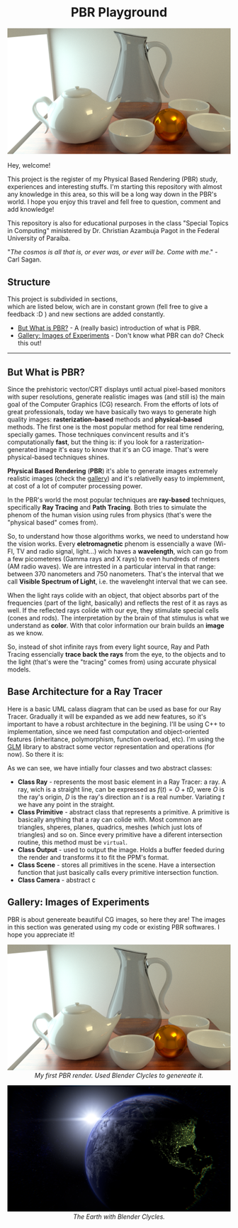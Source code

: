 <h1 align="center">PBR Playground</h1>

<img src="https://github.com/Gabrielnero000/PBR-Playground/blob/master/gallery/first.png?raw=true">

Hey, welcome! 

This project is the register of my Physical Based Rendering (PBR) study, experiences and interesting stuffs. I'm starting this repository with almost any knowledge in this area, so this will be a long way down in the PBR's world. I hope you enjoy this travel and fell free to question, comment and  add knowledge! 

This repository is also for educational purposes in the class "Special Topics in Computing" ministered by Dr. Christian Azambuja Pagot in the  Federal University of Paraíba.

"_The cosmos is all that is, or ever was, or ever will be. Come with me_." - Carl Sagan.

## Structure
This project is subdivided in sections,   
which are listed below, wich are in constant grown (fell free to give a feedback :D ) and new sections are added constantly.

* [But What is PBR?](https://github.com/Gabrielnero000/PBR-Playground#but-what-is-pbr) - A (really basic) introduction of what is PBR.
* [Gallery: Images of Experiments](https://github.com/Gabrielnero000/PBR-Playground#gallery-images-of-experiments) - Don't know what PBR can do? Check this out!

---

## But What is PBR?
Since the prehistoric vector/CRT displays until actual pixel-based monitors with super resolutions, generate realistic images was (and still is) the main goal of the Computer Graphics (CG) research. From the efforts of lots of great professionals, today we have basically two ways to generate high quality images: **rasterization-based** methods and **physical-based** methods. The first one is the most popular method for real time rendering, specially games. Those techniques convincent results and it's computationally **fast**, but the thing is: if you look for a rasterization-generated image it's easy to know that it's an CG image. That's were physical-based techniques shines.

**Physical Based Rendering** (**PBR**) it's able to generate images extremely realistic images (check the [gallery](https://github.com/Gabrielnero000/PBR-Playground#gallery-images-of-experiments)) and it's relativelly easy to implemment, at cost of a lot of computer processing power. 

In the PBR's world the most popular techniques are **ray-based** techniques, specifically **Ray Tracing** and **Path Tracing**. Both tries to simulate the phenom of the human vision using rules from physics (that's were the "physical based" comes from).

So, to understand  how those algorithms works, we need to understand how the vision works. Every **eletromagnetic** phenom is essencially a wave (Wi-FI, TV and radio signal, light...) wich haves a **wavelength**, wich can go from a few picometeres (Gamma rays and X rays) to even hundreds of meters (AM radio waves). We are intrested in a particular interval in that range: between 370 nanometers and 750 nanometers. That's the interval that we call **Visible Spectrum of Light**, i.e. the wavelenght interval that we can see.

When the light rays colide with an object, that object absorbs part of the frequencies (part of the light, basically) and reflects the rest of it as rays as well. If the reflected rays colide with our eye, they stimulate special cells (cones and rods). The interpretation by the brain of that stimulus is what we understand as **color**. With that color information our brain builds an **image** as we know.

So, instead of shot infinite rays from every light source, Ray and Path Tracing essencially **trace back the  rays** from the eye, to the objects and to the light (that's were the "tracing" comes from) using accurate physical models.

## Base Architecture for a Ray Tracer
Here is a basic UML calass diagram that can be used as base for our Ray Tracer. Gradually it will be expanded as we add new features, so it's important to have a robust architecture in the begining. I'll be using C++ to implementation, since we need fast computation and object-oriented features (inheritance, polymorphism, function overload, etc). I'm using the [GLM](https://glm.g-truc.net/0.9.9/index.html) library to abstract some vector representation and operations (for now). So there it is:

As we can see, we have intially four classes and two abstract classes:
 * **Class Ray** - represents the most basic element in a Ray Tracer: a ray. A ray, wich is a straight line, can be expressed as $f(t) = O + tD$, were $O$ is the ray's origin, $D$ is the ray's direction an $t$ is a real number. Variating $t$ we have any point in the straight.
 * **Class Primitive** - abstract class that represents a primitive. A primitive is basically anything that a ray can colide with. Most common are triangles, shperes, planes, quadrics, meshes (which just lots of triangles) and so on. Since every primitive have a diferent intersection routine, this method must be ``virtual``.
 * **Class Output** - used to output the image. Holds a buffer feeded during the render and transforms it to fit the PPM's format.
 * **Class Scene** - stores all primitives in the scene. Have a intersection function that just basically calls every primitive intersection function.
 * **Class Camera** - abstract c


## Gallery: Images of Experiments
PBR is about genereate beautiful CG images, so here they are! The images in this section was generated using my code or existing PBR softwares. I hope you appreciate it!

<p align="center">
    <img src="https://github.com/Gabrielnero000/PBR-Playground/blob/master/gallery/first.png?raw=true" alt>
    <em>My first PBR render. Used Blender Clycles to genereate it.</em>
</p>

<p align="center">
    <img src="https://github.com/Gabrielnero000/PBR-Playground/blob/master/gallery/earth.png?raw=true" alt>
    <em>The Earth with Blender Clycles.</em>
</p>

<!--stackedit_data:
eyJoaXN0b3J5IjpbLTEyMTQ4OTk2NjUsNDAwNTk4NDIsOTIwMT
c3NTM0LC0xMzg0MDY3NTU2LC0xNjEzMzk5MzYwLDIxMjg1OTAz
ODcsLTE1MzU3MDQxNjYsMTY4NDMzMjQ3MywtMTgyNTUwODc2Mi
wtMTYyNTYzMzE0NywxMjg0MzUwNTM5LC0xNjgwNDg5MDI5LC0y
NTcwNjY1NzUsMTg1ODQ5MTE2OCwxNjMzODczMTQwXX0=
-->